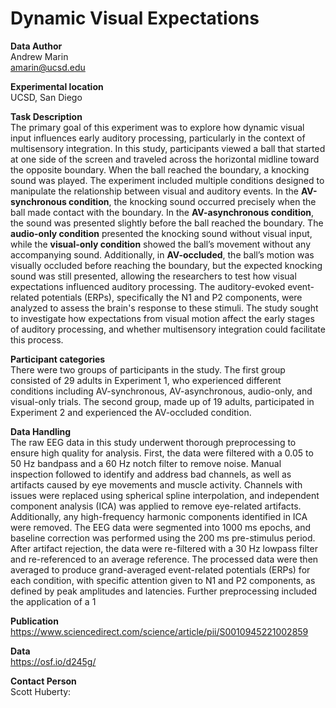 # Dynamic Visual Expectations  

**Data Author**  
Andrew Marin    
amarin@ucsd.edu  

**Experimental location**   
UCSD, San Diego  


**Task Description**  
The primary goal of this experiment was to explore how dynamic visual input influences early auditory processing, particularly in the context of multisensory integration. In this study, participants viewed a ball that started at one side of the screen and traveled across the horizontal midline toward the opposite boundary. When the ball reached the boundary, a knocking sound was played. The experiment included multiple conditions designed to manipulate the relationship between visual and auditory events. In the **AV-synchronous condition**, the knocking sound occurred precisely when the ball made contact with the boundary. In the **AV-asynchronous condition**, the sound was presented slightly before the ball reached the boundary. The **audio-only condition** presented the knocking sound without visual input, while the **visual-only condition** showed the ball’s movement without any accompanying sound. Additionally, in **AV-occluded**, the ball’s motion was visually occluded before reaching the boundary, but the expected knocking sound was still presented, allowing the researchers to test how visual expectations influenced auditory processing. The auditory-evoked event-related potentials (ERPs), specifically the N1 and P2 components, were analyzed to assess the brain's response to these stimuli. The study sought to investigate how expectations from visual motion affect the early stages of auditory processing, and whether multisensory integration could facilitate this process.


**Participant categories**  
There were two groups of participants in the study. The first group consisted of 29 adults in Experiment 1, who experienced different conditions including AV-synchronous, AV-asynchronous, audio-only, and visual-only trials. The second group, made up of 19 adults, participated in Experiment 2 and experienced the AV-occluded condition.

**Data Handling**  
The raw EEG data in this study underwent thorough preprocessing to ensure high quality for analysis. First, the data were filtered with a 0.05 to 50 Hz bandpass and a 60 Hz notch filter to remove noise. Manual inspection followed to identify and address bad channels, as well as artifacts caused by eye movements and muscle activity. Channels with issues were replaced using spherical spline interpolation, and independent component analysis (ICA) was applied to remove eye-related artifacts. Additionally, any high-frequency harmonic components identified in ICA were removed. The EEG data were segmented into 1000 ms epochs, and baseline correction was performed using the 200 ms pre-stimulus period. After artifact rejection, the data were re-filtered with a 30 Hz lowpass filter and re-referenced to an average reference. The processed data were then averaged to produce grand-averaged event-related potentials (ERPs) for each condition, with specific attention given to N1 and P2 components, as defined by peak amplitudes and latencies. Further preprocessing included the application of a 1


**Publication**     
https://www.sciencedirect.com/science/article/pii/S0010945221002859     

**Data**   
https://osf.io/d245g/    

**Contact Person**  
Scott Huberty: 
